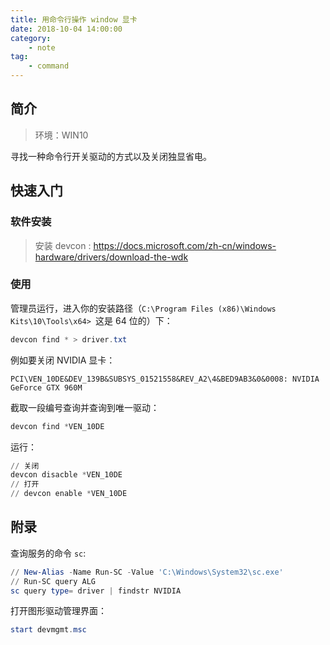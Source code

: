 ```yaml
---
title: 用命令行操作 window 显卡
date: 2018-10-04 14:00:00
category:
    - note 
tag: 
    - command
---
```


## 简介

> 环境：WIN10

寻找一种命令行开关驱动的方式以及关闭独显省电。

## 快速入门

### 软件安装

> 安装 devcon :
https://docs.microsoft.com/zh-cn/windows-hardware/drivers/download-the-wdk

### 使用

管理员运行，进入你的安装路径（`C:\Program Files (x86)\Windows Kits\10\Tools\x64>
`这是 64 位的）下：

```powershell
devcon find * > driver.txt
```

例如要关闭 NVIDIA 显卡：

`PCI\VEN_10DE&DEV_139B&SUBSYS_01521558&REV_A2\4&BED9AB3&0&0008: NVIDIA GeForce GTX 960M
`

截取一段编号查询并查询到唯一驱动：

```powershell
devcon find *VEN_10DE
```

运行：

```powershell
// 关闭
devcon disacble *VEN_10DE
// 打开
// devcon enable *VEN_10DE
```

## 附录

查询服务的命令 `sc`:

```powershell
// New-Alias -Name Run-SC -Value 'C:\Windows\System32\sc.exe'
// Run-SC query ALG
sc query type= driver | findstr NVIDIA
```

打开图形驱动管理界面：

```powershell
start devmgmt.msc
```

